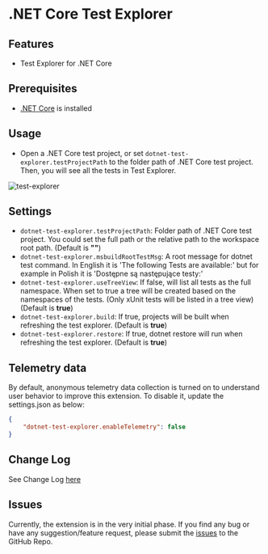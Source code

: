 # .NET Core Test Explorer

## Features

* Test Explorer for .NET Core

## Prerequisites

* [.NET Core](https://www.microsoft.com/net/core) is installed

## Usage

* Open a .NET Core test project, or set `dotnet-test-explorer.testProjectPath` to the folder path of .NET Core test project. Then, you will see all the tests in Test Explorer.

![test-explorer](images/test-explorer.png)

## Settings

* `dotnet-test-explorer.testProjectPath`: Folder path of .NET Core test project. You could set the full path or the relative path to the workspace root path. (Default is **""**)
* `dotnet-test-explorer.msbuildRootTestMsg`: A root message for dotnet test command. In English it is 'The following Tests are available:' but for example in Polish it is 'Dostępne są następujące testy:'
* `dotnet-test-explorer.useTreeView`: If false, will list all tests as the full namespace. When set to true a tree will be created based on the namespaces of the tests. (Only xUnit tests will be listed in a tree view) (Default is **true**)
* `dotnet-test-explorer.build`: If true, projects will be built when refreshing the test explorer. (Default is **true**)
* `dotnet-test-explorer.restore`: If true, dotnet restore will run when refreshing the test explorer. (Default is **true**)

## Telemetry data

By default, anonymous telemetry data collection is turned on to understand user behavior to improve this extension. To disable it, update the settings.json as below:
```json
{
    "dotnet-test-explorer.enableTelemetry": false
}
```

## Change Log

See Change Log [here](CHANGELOG.md)

## Issues

Currently, the extension is in the very initial phase. If you find any bug or have any suggestion/feature request, please submit the [issues](https://github.com/formulahendry/vscode-dotnet-test-explorer/issues) to the GitHub Repo.
